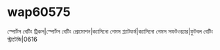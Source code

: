 # wap60575
স্পোর্টস বেটিং ট্রিকস|স্পোর্টস বেটিং প্রোমোশন|ক্যাসিনো গেমস প্ল্যাটফর্ম|ক্যাসিনো গেমস সফটওয়্যার|ফুটবল বেটিং স্ট্রাটেজি|0616

